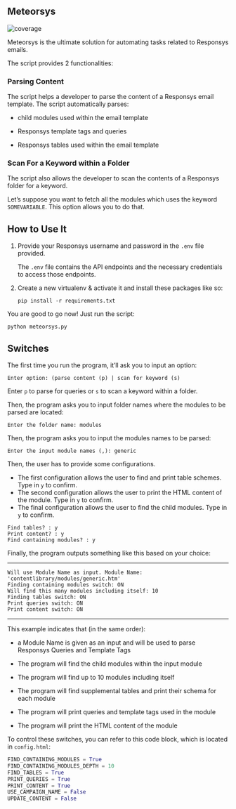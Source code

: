## Meteorsys

![coverage](https://user-images.githubusercontent.com/11026970/185807569-c5ff67f9-e687-45c6-ba1d-8d02f304730e.svg)

Meteorsys is the ultimate solution for automating tasks related to Responsys emails. 

The script provides 2 functionalities:

### Parsing Content

The script helps a developer to parse the content of a Responsys email template. The script automatically parses:

 - child modules used within the email template

- Responsys template tags and queries

- Responsys tables used within the email template

### Scan For a Keyword within a Folder

The script also allows the developer to scan the contents of a Responsys folder for a keyword. 

Let’s suppose you want to fetch all the modules which uses the keyword `SOMEVARIABLE`. This option allows you to do that.


## How to Use It

1. Provide your Responsys username and password in the `.env` file provided.

    The `.env` file contains the API endpoints and the necessary credentials to access those endpoints.

2. Create a new virtualenv & activate it and install these packages like so:

    `pip install -r requirements.txt`

You are good to go now! Just run the script:

    python meteorsys.py

## Switches

The first time you run the program, it’ll ask you to input an option:

`Enter option: (parse content (p) | scan for keyword (s)`

Enter `p` to parse for queries or `s` to scan a keyword within a folder.

Then, the program asks you to input folder names where the modules to be parsed are located:

`Enter the folder name: modules`

Then, the program asks you to input the modules names to be parsed:

`Enter the input module names (,): generic`

Then, the user has to provide some configurations.
- The first configuration allows the user to find and print table schemes. Type in `y` to confirm.
- The second configuration allows the user to print the HTML content of the module. Type in `y` to confirm.
- The final configuration allows the user to find the child modules. Type in `y` to confirm.

```
Find tables? : y
Print content? : y
Find containing modules? : y
```

Finally, the program outputs something like this based on your choice:

**************************************************************************************************** 
```
Will use Module Name as input. Module Name: 'contentlibrary/modules/generic.htm'
Finding containing modules switch: ON
Will find this many modules including itself: 10
Finding tables switch: ON
Print queries switch: ON
Print content switch: ON 
```
****************************************************************************************************

This example indicates that (in the same order):

- a Module Name is given as an input and will be used to parse Responsys Queries and Template Tags

- The program will find the child modules within the input module

- The program will find up to 10 modules including itself

- The program will find supplemental tables and print their schema for each module

- The program will print queries and template tags used in the module

- The program will print the HTML content of the module

 To control these switches, you can refer to this code block, which is located in `config.html`:

```python
FIND_CONTAINING_MODULES = True
FIND_CONTAINING_MODULES_DEPTH = 10
FIND_TABLES = True
PRINT_QUERIES = True
PRINT_CONTENT = True
USE_CAMPAIGN_NAME = False
UPDATE_CONTENT = False
```
